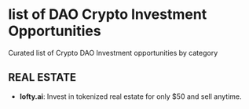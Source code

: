 # list of DAO Crypto Investment Opportunities
Curated list of Crypto DAO Investment opportunities by category

## REAL ESTATE
* **lofty.ai**: Invest in tokenized real estate for only $50 and sell anytime.
